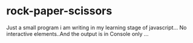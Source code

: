 # rock-paper-scissors

Just a small program i am writing in my learning stage of javascript... No interactive elements..And the output is in Console only ...